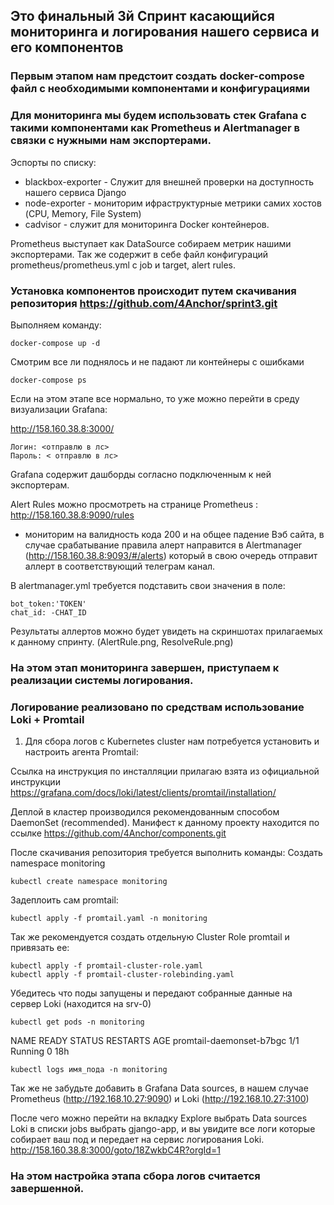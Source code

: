 ## Это финальный 3й Спринт каcающийся мониторинга и логирования нашего сервиса и его компонентов
### Первым этапом нам предстоит создать docker-compose файл с необходимыми компонентами и конфигурациями
### Для мониторинга мы будем использовать стек Grafana с такими компонентами как Prometheus и Alertmanager в связки с нужными нам экспортерами.

Эспорты по списку:
- blackbox-exporter  - Служит для внешней проверки на доступность нашего сервиса Django
- node-exporter - мониторим ифраструктурные метрики самих хостов (CPU, Memory, File System)
- cadvisor - служит для мониторинга Docker контейнеров.

Prometheus выступает как DataSource собираем метрик нашими экспортерами. Так же содержит в себе файл конфигураций prometheus/prometheus.yml  c job и target, alert rules. 

### Установка компонентов происходит путем скачивания репозитория https://github.com/4Anchor/sprint3.git

Выполняем команду:

```
docker-compose up -d
```
Смотрим все ли поднялось и не падают ли контейнеры с ошибками

```
docker-compose ps
```
Если на этом этапе все нормально, то уже можно перейти в среду визуализации Grafana:

http://158.160.38.8:3000/
```
Логин: <отправлю в лс>
Пароль: < отправлю в лс>
```
Grafana содержит дашборды согласно подключенным к ней экспортерам. 

Alert Rules можно просмотреть на странице Prometheus : http://158.160.38.8:9090/rules
 - мониторим на валидность кода 200 и на общее падение Вэб сайта, в случае срабатывание правила  алерт направится в Alertmanager (http://158.160.38.8:9093/#/alerts) который в свою очередь отправит аллерт в соответствующий телеграм канал.

 В alertmanager.yml требуется подставить свои значения в поле:
 ```
 bot_token:'TOKEN'                                                                                                                                               
 chat_id: -CHAT_ID  
 ```
Результаты аллертов можно будет увидеть на скриншотах прилагаемых к данному спринту. (AlertRule.png, ResolveRule.png)

### На этом этап мониторинга завершен, приступаем к реализации системы логирования.

### Логирование реализовано по средствам использование Loki + Promtail 

1. Для сбора логов с Kubernetes cluster нам потребуется установить и настроить агента Promtail:

Ссылка на инструкция по инсталляции прилагаю взята из официальной инструкции https://grafana.com/docs/loki/latest/clients/promtail/installation/

Деплой в кластер производился рекомендованным способом DaemonSet (recommended). Манифест к данному проекту находится по ссылке https://github.com/4Anchor/components.git
 
После скачивания репозитория требуется выполнить команды:
Создать namespace monitoring
```
kubectl create namespace monitoring
```
Задеплоить сам promtail:

```
kubectl apply -f promtail.yaml -n monitoring
```
Так же рекомендуется создать отдельную Cluster Role promtail и привязать ее:

```
kubectl apply -f promtail-cluster-role.yaml
kubectl apply -f promtail-cluster-rolebinding.yaml
```
Убедитесь что поды запущены и передают собранные данные на сервер Loki (находится на srv-0)

```
kubectl get pods -n monitoring
```
NAME                       READY   STATUS    RESTARTS       AGE
promtail-daemonset-b7bgc   1/1     Running   0              18h

```
kubectl logs имя_пода -n monitoring
```
Так же не забудьте добавить в Grafana Data sources, в нашем случае Prometheus (http://192.168.10.27:9090) и Loki (http://192.168.10.27:3100)

После чего можно перейти на вкладку Explore выбрать Data sources Loki в списки jobs выбрать gjango-app, и вы увидите все логи которые собирает ваш под и передает на сервис логирования Loki.
http://158.160.38.8:3000/goto/18ZwkbC4R?orgId=1
### На этом настройка этапа сбора логов считается завершенной. 



